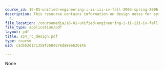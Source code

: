 ```yaml
---
course_id: 16-01-unified-engineering-i-ii-iii-iv-fall-2005-spring-2006
description: This resource contains information on design notes for systems problem
  4.
file_location: /coursemedia/16-01-unified-engineering-i-ii-iii-iv-fall-2005-spring-2006/cadbb3d171359f268d67eda9ee630146_sp4_rc_design.pdf
file_type: application/pdf
layout: pdf
title: sp4_rc_design.pdf
type: course
uid: cadbb3d171359f268d67eda9ee630146

---
```

None